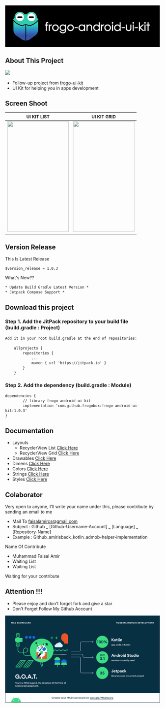 ![ScreenShoot Apps](docs/image/ss_banner.png?raw=true)

## About This Project
[![](https://jitpack.io/v/frogobox/frogo-android-ui-kit.svg?style=flat-square)](https://jitpack.io/#frogobox/frogo-android-ui-kit)
- Follow-up project from [frogo-ui-kit](https://github.com/amirisback/frogo-ui-kit)
- UI Kit for helping you in apps development

## Screen Shoot
| UI KIT LIST |  UI KIT GRID              |
|:------------------:|:----------------------------:|
|<img width="200px" height="360px" src="docs/image/ss_home_list.png"> | <img width="200px" height="360px" src="docs/image/ss_home_grid.png"> |


## Version Release
This Is Latest Release

    $version_release = 1.0.3

What's New??

    * Update Build Gradle Latest Version *
    * Jetpack Compose Support *

## Download this project

### Step 1. Add the JitPack repository to your build file (build.gradle : Project)
    
    Add it in your root build.gradle at the end of repositories:
    
    	allprojects {
    		repositories {
    			...
    			maven { url 'https://jitpack.io' }
    		}
    	}
      
### Step 2. Add the dependency (build.gradle : Module)
    
    dependencies {
            // library frogo-android-ui-kit
            implementation 'com.github.frogobox:frogo-android-ui-kit:1.0.3'
    }

## Documentation
- Layouts
    - RecyclerView List [Click Here](https://github.com/frogobox/frogo-android-ui-kit/blob/master/docs/recyclerview_list.md)
    - RecyclerView Grid [Click Here](https://github.com/frogobox/frogo-android-ui-kit/blob/master/docs/recyclerview_grid.md)
- Drawables [Click Here](https://github.com/amirisback/frogo-ui-kit/wiki/Drawable)
- Dimens [Click Here](https://github.com/amirisback/frogo-ui-kit/wiki/Dimens)
- Colors [Click Here](https://github.com/amirisback/frogo-ui-kit/wiki/Colors)
- Strings [Click Here](https://github.com/amirisback/frogo-ui-kit/wiki/Strings)
- Styles [Click Here](https://github.com/amirisback/frogo-ui-kit/wiki/Styles)


## Colaborator
Very open to anyone, I'll write your name under this, please contribute by sending an email to me

- Mail To faisalamircs@gmail.com
- Subject : Github _ [Github-Username-Account] _ [Language] _ [Repository-Name]
- Example : Github_amirisback_kotlin_admob-helper-implementation

Name Of Contribute
- Muhammad Faisal Amir
- Waiting List
- Waiting List

Waiting for your contribute

## Attention !!!
- Please enjoy and don't forget fork and give a star
- Don't Forget Follow My Github Account

![ScreenShoot Apps](docs/image/mad_score.png?raw=true)